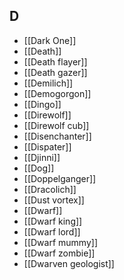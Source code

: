 ## D

- [[Dark One]]
- [[Death]]
- [[Death flayer]]
- [[Death gazer]]
- [[Demilich]]
- [[Demogorgon]]
- [[Dingo]]
- [[Direwolf]]
- [[Direwolf cub]]
- [[Disenchanter]]
- [[Dispater]]
- [[Djinni]]
- [[Dog]]
- [[Doppelganger]]
- [[Dracolich]]
- [[Dust vortex]]
- [[Dwarf]]
- [[Dwarf king]]
- [[Dwarf lord]]
- [[Dwarf mummy]]
- [[Dwarf zombie]]
- [[Dwarven geologist]]
